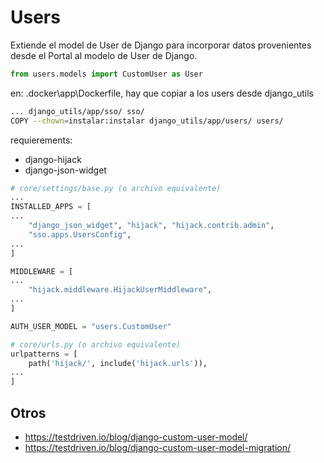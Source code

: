 # Users

Extiende el model de User de Django para incorporar datos provenientes desde el Portal al modelo de User de Django.

```python
from users.models import CustomUser as User
```

en: .docker\app\Dockerfile, hay que copiar a los users desde django_utils

``` sh
... django_utils/app/sso/ sso/
COPY --chown=instalar:instalar django_utils/app/users/ users/
```

requierements:

- django-hijack
- django-json-widget

```python
# core/settings/base.py (o archivo equivalente)
...
INSTALLED_APPS = [
...
    "django_json_widget", "hijack", "hijack.contrib.admin",
    "sso.apps.UsersConfig",
...
]

MIDDLEWARE = [
...
    "hijack.middleware.HijackUserMiddleware",
...
]

AUTH_USER_MODEL = "users.CustomUser"
```

```python
# core/urls.py (o archivo equivalente)
urlpatterns = [
    path('hijack/', include('hijack.urls')),
...
]
```


## Otros

- https://testdriven.io/blog/django-custom-user-model/
- https://testdriven.io/blog/django-custom-user-model-migration/
